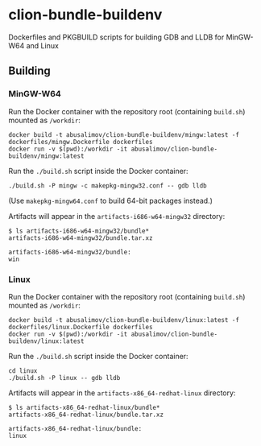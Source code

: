# clion-bundle-buildenv
Dockerfiles and PKGBUILD scripts for building GDB and LLDB for MinGW-W64 and Linux


## Building

### MinGW-W64

Run the Docker container with the repository root (containing `build.sh`) mounted as `/workdir`:
```
docker build -t abusalimov/clion-bundle-buildenv/mingw:latest -f dockerfiles/mingw.Dockerfile dockerfiles
docker run -v $(pwd):/workdir -it abusalimov/clion-bundle-buildenv/mingw:latest
```

Run the `./build.sh` script inside the Docker container:
```
./build.sh -P mingw -c makepkg-mingw32.conf -- gdb lldb
```
(Use `makepkg-mingw64.conf` to build 64-bit packages instead.)

Artifacts will appear in the `artifacts-i686-w64-mingw32` directory:
```
$ ls artifacts-i686-w64-mingw32/bundle*
artifacts-i686-w64-mingw32/bundle.tar.xz

artifacts-i686-w64-mingw32/bundle:
win
```


### Linux

Run the Docker container with the repository root (containing `build.sh`) mounted as `/workdir`:
```
docker build -t abusalimov/clion-bundle-buildenv/linux:latest -f dockerfiles/linux.Dockerfile dockerfiles
docker run -v $(pwd):/workdir -it abusalimov/clion-bundle-buildenv/linux:latest
```

Run the `./build.sh` script inside the Docker container:
```
cd linux
./build.sh -P linux -- gdb lldb
```

Artifacts will appear in the `artifacts-x86_64-redhat-linux` directory:
```
$ ls artifacts-x86_64-redhat-linux/bundle*
artifacts-x86_64-redhat-linux/bundle.tar.xz

artifacts-x86_64-redhat-linux/bundle:
linux
```

